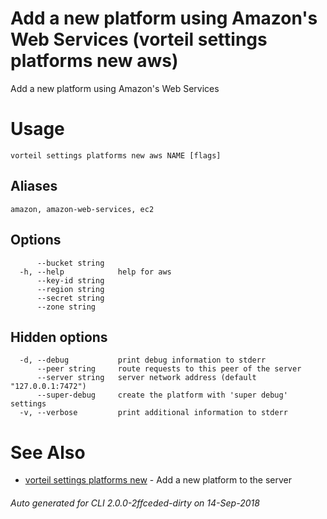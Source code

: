 # Add a new platform using Amazon's Web Services (vorteil settings platforms new aws)

Add a new platform using Amazon's Web Services

# Usage

```
vorteil settings platforms new aws NAME [flags]
```

## Aliases

```
amazon, amazon-web-services, ec2
```

## Options

```
      --bucket string   
  -h, --help            help for aws
      --key-id string   
      --region string   
      --secret string   
      --zone string     
```

## Hidden options

```
  -d, --debug           print debug information to stderr
      --peer string     route requests to this peer of the server
      --server string   server network address (default "127.0.0.1:7472")
      --super-debug     create the platform with 'super debug' settings
  -v, --verbose         print additional information to stderr
```

# See Also

* [vorteil settings platforms new](../platforms_new)	 - Add a new platform to the server

###### Auto generated for CLI 2.0.0-2ffceded-dirty on 14-Sep-2018
